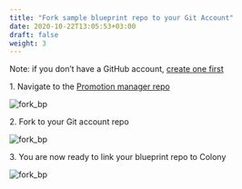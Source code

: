 ```yaml
---
title: "Fork sample blueprint repo to your Git Account" 
date: 2020-10-22T13:05:53+03:00
draft: false
weight: 3
---
```


Note: if you don’t have a GitHub account, [create one first](https://github.com/)

1\. Navigate to the [Promotion manager repo](https://github.com/QualiSystemsLab/aws-workshop-colony)

![fork_bp](/images/module1/fork_bp.png)

2\. Fork to your Git account repo

![fork_bp](/images/module1/fork_repo.png)

3\. You are now ready to link your blueprint repo to Colony

![fork_bp](/images/module1/ready_to_link.png)